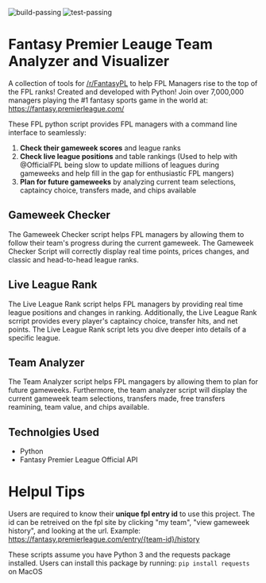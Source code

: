 ![build-passing](https://img.shields.io/badge/build-passing-brightgreen) ![test-passing](https://img.shields.io/badge/test-passing-brightgreen)

# Fantasy Premier Leauge Team Analyzer and Visualizer

A collection of tools for [/r/FantasyPL](https://www.reddit.com/r/FantasyPL/) to help FPL Managers rise to the top of the FPL ranks! Created and developed with Python!
Join over 7,000,000 managers playing the #1 fantasy sports game in the world at: https://fantasy.premierleague.com/

These FPL python script provides FPL managers with a command line interface to seamlessly:
1. **Check their gameweek scores** and league ranks
2. **Check live league positions** and table rankings (Used to help with @OfficialFPL being slow to update millions of leagues during gameweeks and help fill in the gap for enthusiastic FPL mangers)
3. **Plan for future gameweeks** by analyzing current team selections, captaincy choice, transfers made, and chips available


## Gameweek Checker

The Gameweek Checker script helps FPL managers by allowing them to follow their team's progress during the current gameweek. The Gameweek Checker Script will correctly display real time points, prices changes, and classic and head-to-head league ranks. 

## Live League Rank

The Live League Rank script helps FPL managers by providing real time league positions and changes in ranking. Additionally, the Live League Rank scrript provides every player's captaincy choice, transfer hits, and net points. The Live League Rank script lets you dive deeper into details of a specific league. 

## Team Analyzer

The Team Analyzer script helps FPL mangagers by allowing them to plan for future gameweeks. Furthermore, the team analyzer script will display the current gameweek team selections, transfers made, free transfers reamining, team value, and chips available. 

## Technolgies Used

* Python
* Fantasy Premier League Official API 

# Helpul Tips

Users are required to know their **unique fpl entry id** to use this project. The id can be retreived on the fpl site by clicking "my team", "view gameweek history", and looking at the url.
Example: https://fantasy.premierleague.com/entry/{team-id}/history

These scripts assume you have Python 3 and the requests package installed. Users can install this package by running:
```pip install requests``` on MacOS


